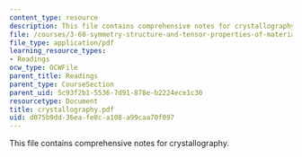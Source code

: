 ```yaml
---
content_type: resource
description: This file contains comprehensive notes for crystallography.
file: /courses/3-60-symmetry-structure-and-tensor-properties-of-materials-fall-2005/d075b9dd36eafe8ca108a99caa70f097_crystallography.pdf
file_type: application/pdf
learning_resource_types:
- Readings
ocw_type: OCWFile
parent_title: Readings
parent_type: CourseSection
parent_uid: 5c93f2b1-5536-7d91-878e-b2224ece1c30
resourcetype: Document
title: crystallography.pdf
uid: d075b9dd-36ea-fe8c-a108-a99caa70f097
---
```

This file contains comprehensive notes for crystallography.

